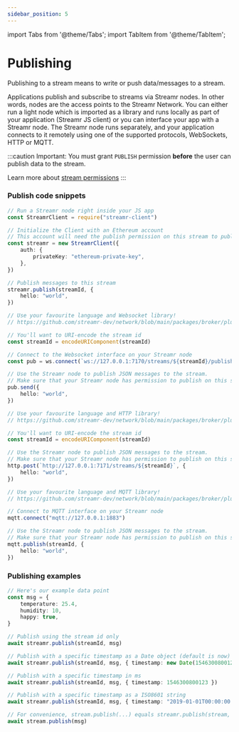 ```yaml
---
sidebar_position: 5
---
```


import Tabs from '@theme/Tabs';
import TabItem from '@theme/TabItem';

# Publishing

Publishing to a stream means to write or push data/messages to a stream.

Applications publish and subscribe to streams via Streamr nodes. In other words, nodes are the access points to the Streamr Network. You can either run a light node which is imported as a library and runs locally as part of your application (Streamr JS client) or you can interface your app with a Streamr node. The Streamr node runs separately, and your application connects to it remotely using one of the supported protocols, WebSockets, HTTP or MQTT.

:::caution Important:
You must grant `PUBLISH` permission **before** the user can publish data to the stream.

Learn more about [stream permissions](./permissions.md)
:::

### Publish code snippets

<Tabs groupId="environment">
  <TabItem value="js-client" label="JS client">

```ts
// Run a Streamr node right inside your JS app
const StreamrClient = require("streamr-client")

// Initialize the Client with an Ethereum account
// This account will need the publish permission on this stream to publish
const streamr = new StreamrClient({
    auth: {
        privateKey: "ethereum-private-key",
    },
})

// Publish messages to this stream
streamr.publish(streamId, {
    hello: "world",
})
```

</TabItem>
<TabItem value="bn-websocket" label="Streamr node WebSocket">

```ts
// Use your favourite language and Websocket library!
// https://github.com/streamr-dev/network/blob/main/packages/broker/plugins.md

// You'll want to URI-encode the stream id
const streamId = encodeURIComponent(streamId)

// Connect to the Websocket interface on your Streamr node
const pub = ws.connect(`ws://127.0.0.1:7170/streams/${streamId}/publish`)

// Use the Streamr node to publish JSON messages to the stream.
// Make sure that your Streamr node has permission to publish on this stream
pub.send({
    hello: "world",
})
```

</TabItem>

<TabItem value="bn-http" label="Streamr node HTTP">

```ts
// Use your favourite language and HTTP library!
// https://github.com/streamr-dev/network/blob/main/packages/broker/plugins.md

// You'll want to URI-encode the stream id
const streamId = encodeURIComponent(streamId)

// Use the Streamr node to publish JSON messages to the stream.
// Make sure that your Streamr node has permission to publish on this stream
http.post(`http://127.0.0.1:7171/streams/${streamId}`, {
    hello: "world",
})
```

</TabItem>

<TabItem value="bn-mqtt" label="Streamr node MQTT">

```ts
// Use your favourite language and MQTT library!
// https://github.com/streamr-dev/network/blob/main/packages/broker/plugins.md

// Connect to MQTT interface on your Streamr node
mqtt.connect("mqtt://127.0.0.1:1883")

// Use the Streamr node to publish JSON messages to the stream.
// Make sure that your Streamr node has permission to publish on this stream
mqtt.publish(streamId, {
    hello: "world",
})
```

</TabItem>
</Tabs>

### Publishing examples

```ts
// Here's our example data point
const msg = {
    temperature: 25.4,
    humidity: 10,
    happy: true,
}

// Publish using the stream id only
await streamr.publish(streamId, msg)

// Publish with a specific timestamp as a Date object (default is now)
await streamr.publish(streamId, msg, { timestamp: new Date(1546300800123) })

// Publish with a specific timestamp in ms
await streamr.publish(streamId, msg, { timestamp: 1546300800123 })

// Publish with a specific timestamp as a ISO8601 string
await streamr.publish(streamId, msg, { timestamp: "2019-01-01T00:00:00.123Z" })

// For convenience, stream.publish(...) equals streamr.publish(stream, ...)
await stream.publish(msg)
```
